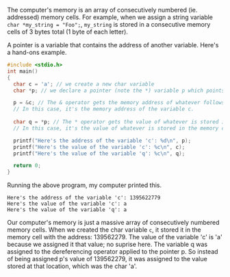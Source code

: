The computer's memory is an array of consecutively numbered (ie. addressed) memory cells.
For example, when we assign a string variable `char *my_string = "Foo";`, 
`my_string` is stored in a consecutive memory cells of 3 bytes total (1 byte of each letter).

A pointer is a variable that contains the address of another variable. Here's a hand-ons example.

```c
#include <stdio.h>
int main()
{
  char c = 'a'; // we create a new char variable
  char *p; // we declare a pointer (note the *) variable p which points to a char variable (note the 'char')

  p = &c; // The & operator gets the memory address of whatever follows it.
  // In this case, it's the memory address of the variable c.
  
  char q = *p; // The * operator gets the value of whatever is stored in the memory cell with the address that follows it
  // In this case, it's the value of whatever is stored in the memory cell with the address that is the value of p.

  printf("Here's the address of the variable 'c': %d\n", p);
  printf("Here's the value of the variable 'c': %c\n", c);
  printf("Here's the value of the variable 'q': %c\n", q);

  return 0;
}
```

Running the above program, my computer printed this.
```
Here's the address of the variable 'c': 1395622779
Here's the value of the variable 'c': a
Here's the value of the variable 'q': a
```
Our computer's memory is just a massive array of consecutively numbered memory cells. When we created 
the char variable `c`, it stored it in the memory cell with the address: 139562279.
The value of the variable 'c' is 'a' because we assigned it that value; no suprise here.
The variable q was assigned to the dereferencing operator applied to the pointer p.
So instead of being assigned p's value of 139562279, it was assigned to the value stored at that location,
which was the char 'a'.

